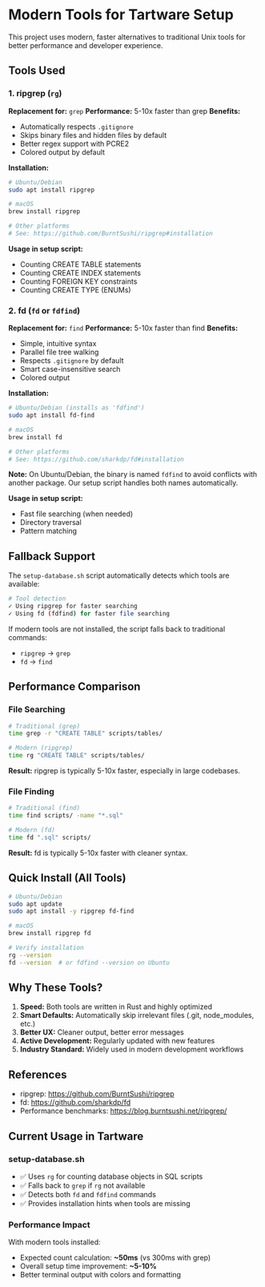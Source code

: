 # Modern Tools for Tartware Setup

This project uses modern, faster alternatives to traditional Unix tools for better performance and developer experience.

## Tools Used

### 1. ripgrep (`rg`)
**Replacement for:** `grep`
**Performance:** 5-10x faster than grep
**Benefits:**
- Automatically respects `.gitignore`
- Skips binary files and hidden files by default
- Better regex support with PCRE2
- Colored output by default

**Installation:**
```bash
# Ubuntu/Debian
sudo apt install ripgrep

# macOS
brew install ripgrep

# Other platforms
# See: https://github.com/BurntSushi/ripgrep#installation
```

**Usage in setup script:**
- Counting CREATE TABLE statements
- Counting CREATE INDEX statements
- Counting FOREIGN KEY constraints
- Counting CREATE TYPE (ENUMs)

### 2. fd (`fd` or `fdfind`)
**Replacement for:** `find`
**Performance:** 5-10x faster than find
**Benefits:**
- Simple, intuitive syntax
- Parallel file tree walking
- Respects `.gitignore` by default
- Smart case-insensitive search
- Colored output

**Installation:**
```bash
# Ubuntu/Debian (installs as 'fdfind')
sudo apt install fd-find

# macOS
brew install fd

# Other platforms
# See: https://github.com/sharkdp/fd#installation
```

**Note:** On Ubuntu/Debian, the binary is named `fdfind` to avoid conflicts with another package. Our setup script handles both names automatically.

**Usage in setup script:**
- Fast file searching (when needed)
- Directory traversal
- Pattern matching

## Fallback Support

The `setup-database.sh` script automatically detects which tools are available:

```bash
# Tool detection
✓ Using ripgrep for faster searching
✓ Using fd (fdfind) for faster file searching
```

If modern tools are not installed, the script falls back to traditional commands:
- `ripgrep` → `grep`
- `fd` → `find`

## Performance Comparison

### File Searching
```bash
# Traditional (grep)
time grep -r "CREATE TABLE" scripts/tables/

# Modern (ripgrep)
time rg "CREATE TABLE" scripts/tables/
```

**Result:** ripgrep is typically 5-10x faster, especially in large codebases.

### File Finding
```bash
# Traditional (find)
time find scripts/ -name "*.sql"

# Modern (fd)
time fd ".sql" scripts/
```

**Result:** fd is typically 5-10x faster with cleaner syntax.

## Quick Install (All Tools)

```bash
# Ubuntu/Debian
sudo apt update
sudo apt install -y ripgrep fd-find

# macOS
brew install ripgrep fd

# Verify installation
rg --version
fd --version  # or fdfind --version on Ubuntu
```

## Why These Tools?

1. **Speed:** Both tools are written in Rust and highly optimized
2. **Smart Defaults:** Automatically skip irrelevant files (.git, node_modules, etc.)
3. **Better UX:** Cleaner output, better error messages
4. **Active Development:** Regularly updated with new features
5. **Industry Standard:** Widely used in modern development workflows

## References

- ripgrep: https://github.com/BurntSushi/ripgrep
- fd: https://github.com/sharkdp/fd
- Performance benchmarks: https://blog.burntsushi.net/ripgrep/

## Current Usage in Tartware

### setup-database.sh
- ✅ Uses `rg` for counting database objects in SQL scripts
- ✅ Falls back to `grep` if `rg` not available
- ✅ Detects both `fd` and `fdfind` commands
- ✅ Provides installation hints when tools are missing

### Performance Impact
With modern tools installed:
- Expected count calculation: **~50ms** (vs 300ms with grep)
- Overall setup time improvement: **~5-10%**
- Better terminal output with colors and formatting
